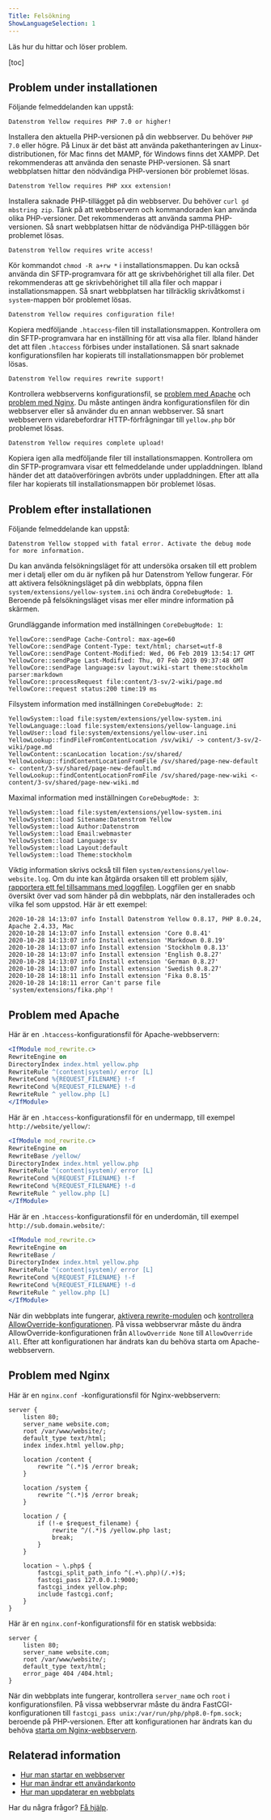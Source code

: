```yaml
---
Title: Felsökning
ShowLanguageSelection: 1
---
```

Läs hur du hittar och löser problem.

[toc]

## Problem under installationen

Följande felmeddelanden kan uppstå:

```
Datenstrom Yellow requires PHP 7.0 or higher!
```

Installera den aktuella PHP-versionen på din webbserver. Du behöver `PHP 7.0` eller högre. På Linux är det bäst att använda pakethanteringen av Linux-distributionen, för Mac finns det MAMP, för Windows finns det XAMPP. Det rekommenderas att använda den senaste PHP-versionen. Så snart webbplatsen hittar den nödvändiga PHP-versionen bör problemet lösas.

```
Datenstrom Yellow requires PHP xxx extension!
```

Installera saknade PHP-tillägget på din webbserver. Du behöver `curl gd mbstring zip`. Tänk på att webbservern och kommandoraden kan använda olika PHP-versioner. Det rekommenderas att använda samma PHP-versionen. Så snart webbplatsen hittar de nödvändiga PHP-tilläggen bör problemet lösas.

```
Datenstrom Yellow requires write access!
```

Kör kommandot `chmod -R a+rw *` i installationsmappen. Du kan också använda din SFTP-programvara för att ge skrivbehörighet till alla filer. Det rekommenderas att ge skrivbehörighet till alla filer och mappar i installationsmappen. Så snart webbplatsen har tillräcklig skrivåtkomst i `system`-mappen bör problemet lösas.

```
Datenstrom Yellow requires configuration file!
```

Kopiera medföljande `.htaccess`-filen till installationsmappen. Kontrollera om din SFTP-programvara har en inställning för att visa alla filer. Ibland händer det att filen `.htaccess` förbises under installationen. Så snart saknade konfigurationsfilen har kopierats till installationsmappen bör problemet lösas.

```
Datenstrom Yellow requires rewrite support!
```

Kontrollera webbserverns konfigurationsfil, se [problem med Apache](#problem-med-apache) och [problem med Nginx](#problem-med-nginx). Du måste antingen ändra konfigurationsfilen för din webbserver eller så använder du en annan webbserver. Så snart webbservern vidarebefordrar HTTP-förfrågningar till `yellow.php` bör problemet lösas.

```
Datenstrom Yellow requires complete upload!
```

Kopiera igen alla medföljande filer till installationsmappen. Kontrollera om din SFTP-programvara visar ett felmeddelande under uppladdningen. Ibland händer det att dataöverföringen avbröts under uppladdningen. Efter att alla filer har kopierats till installationsmappen bör problemet lösas.

## Problem efter installationen

Följande felmeddelande kan uppstå:

```
Datenstrom Yellow stopped with fatal error. Activate the debug mode for more information.
```

Du kan använda felsökningsläget för att undersöka orsaken till ett problem mer i detalj eller om du är nyfiken på hur Datenstrom Yellow fungerar. För att aktivera felsökningsläget på din webbplats, öppna filen `system/extensions/yellow-system.ini` och ändra `CoreDebugMode: 1`. Beroende på felsökningsläget visas mer eller mindre information på skärmen.

Grundläggande information med inställningen `CoreDebugMode: 1`:

```
YellowCore::sendPage Cache-Control: max-age=60
YellowCore::sendPage Content-Type: text/html; charset=utf-8
YellowCore::sendPage Content-Modified: Wed, 06 Feb 2019 13:54:17 GMT
YellowCore::sendPage Last-Modified: Thu, 07 Feb 2019 09:37:48 GMT
YellowCore::sendPage language:sv layout:wiki-start theme:stockholm parser:markdown
YellowCore::processRequest file:content/3-sv/2-wiki/page.md
YellowCore::request status:200 time:19 ms
```

Filsystem information med inställningen `CoreDebugMode: 2`:

```
YellowSystem::load file:system/extensions/yellow-system.ini
YellowLanguage::load file:system/extensions/yellow-language.ini
YellowUser::load file:system/extensions/yellow-user.ini
YellowLookup::findFileFromContentLocation /sv/wiki/ -> content/3-sv/2-wiki/page.md
YellowContent::scanLocation location:/sv/shared/
YellowLookup::findContentLocationFromFile /sv/shared/page-new-default <- content/3-sv/shared/page-new-default.md
YellowLookup::findContentLocationFromFile /sv/shared/page-new-wiki <- content/3-sv/shared/page-new-wiki.md
```

Maximal information med inställningen `CoreDebugMode: 3`:

```
YellowSystem::load file:system/extensions/yellow-system.ini
YellowSystem::load Sitename:Datenstrom Yellow
YellowSystem::load Author:Datenstrom
YellowSystem::load Email:webmaster
YellowSystem::load Language:sv
YellowSystem::load Layout:default
YellowSystem::load Theme:stockholm
```

Viktig information skrivs också till filen `system/extensions/yellow-website.log`. Om du inte kan åtgärda orsaken till ett problem själv, [rapportera ett fel tillsammans med loggfilen](contributing-guidelines). Loggfilen ger en snabb översikt över vad som händer på din webbplats, när den installerades och vilka fel som uppstod. Här är ett exempel:

```
2020-10-28 14:13:07 info Install Datenstrom Yellow 0.8.17, PHP 8.0.24, Apache 2.4.33, Mac
2020-10-28 14:13:07 info Install extension 'Core 0.8.41'
2020-10-28 14:13:07 info Install extension 'Markdown 0.8.19'
2020-10-28 14:13:07 info Install extension 'Stockholm 0.8.13'
2020-10-28 14:13:07 info Install extension 'English 0.8.27'
2020-10-28 14:13:07 info Install extension 'German 0.8.27'
2020-10-28 14:13:07 info Install extension 'Swedish 0.8.27'
2020-10-28 14:18:11 info Install extension 'Fika 0.8.15'
2020-10-28 14:18:11 error Can't parse file 'system/extensions/fika.php'!
```

## Problem med Apache

Här är en `.htaccess`-konfigurationsfil för Apache-webbservern:

``` apache
<IfModule mod_rewrite.c>
RewriteEngine on
DirectoryIndex index.html yellow.php
RewriteRule ^(content|system)/ error [L]
RewriteCond %{REQUEST_FILENAME} !-f
RewriteCond %{REQUEST_FILENAME} !-d
RewriteRule ^ yellow.php [L]
</IfModule>
```

Här är en `.htaccess`-konfigurationsfil för en undermapp, till exempel `http://website/yellow/`:

``` apache
<IfModule mod_rewrite.c>
RewriteEngine on
RewriteBase /yellow/
DirectoryIndex index.html yellow.php
RewriteRule ^(content|system)/ error [L]
RewriteCond %{REQUEST_FILENAME} !-f
RewriteCond %{REQUEST_FILENAME} !-d
RewriteRule ^ yellow.php [L]
</IfModule>
```

Här är en `.htaccess`-konfigurationsfil för en underdomän, till exempel `http://sub.domain.website/`:

``` apache
<IfModule mod_rewrite.c>
RewriteEngine on
RewriteBase /
DirectoryIndex index.html yellow.php
RewriteRule ^(content|system)/ error [L]
RewriteCond %{REQUEST_FILENAME} !-f
RewriteCond %{REQUEST_FILENAME} !-d
RewriteRule ^ yellow.php [L]
</IfModule>
```

När din webbplats inte fungerar, [aktivera rewrite-modulen](https://stackoverflow.com/questions/869092/how-to-enable-mod-rewrite-for-apache-2-2) och [kontrollera AllowOverride-konfigurationen](https://stackoverflow.com/questions/18740419/how-to-set-allowoverride-all). På vissa webbservrar måste du ändra AllowOverride-konfigurationen från `AllowOverride None` till `AllowOverride All`. Efter att konfigurationen har ändrats kan du behöva starta om Apache-webbservern.

## Problem med Nginx

Här är en `nginx.conf `-konfigurationsfil för Nginx-webbservern:

``` nginx
server {
    listen 80;
    server_name website.com;
    root /var/www/website/;
    default_type text/html;
    index index.html yellow.php;

    location /content {
        rewrite ^(.*)$ /error break;
    }

    location /system {
        rewrite ^(.*)$ /error break;
    }

    location / {
        if (!-e $request_filename) {
            rewrite ^/(.*)$ /yellow.php last;
            break;
        }
    }

    location ~ \.php$ {
        fastcgi_split_path_info ^(.+\.php)(/.+)$;
        fastcgi_pass 127.0.0.1:9000;
        fastcgi_index yellow.php;
        include fastcgi.conf;
    }
}
```

Här är en `nginx.conf`-konfigurationsfil för en statisk webbsida:

``` nginx
server {
    listen 80;
    server_name website.com;
    root /var/www/website/;
    default_type text/html;
    error_page 404 /404.html;
}
```

När din webbplats inte fungerar, kontrollera `server_name` och `root` i konfigurationsfilen. På vissa webbservrar måste du ändra FastCGI-konfigurationen till `fastcgi_pass unix:/var/run/php/php8.0-fpm.sock;` beroende på PHP-versionen. Efter att konfigurationen har ändrats kan du behöva [starta om Nginx-webbservern](https://stackoverflow.com/questions/21292533/reload-nginx-configuration).

## Relaterad information

* [Hur man startar en webbserver](https://github.com/annaesvensson/yellow-serve/tree/main/README-sv.md)
* [Hur man ändrar ett användarkonto](https://github.com/annaesvensson/yellow-edit/tree/main/README-sv.md)
* [Hur man uppdaterar en webbplats](https://github.com/annaesvensson/yellow-update/tree/main/README-sv.md)

Har du några frågor? [Få hjälp](.).

